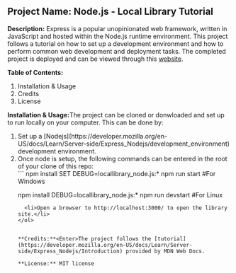 ## **Project Name:** Node.js - Local Library Tutorial

**Description:** <Enter>Express is a popular unopinionated web framework, written in JavaScript and hosted within the Node.js runtime environment. This project follows a tutorial on how to set up a development environment and how to perform common web development and deployment tasks. The completed project is deployed and can be viewed through this [website](https://gentle-retreat-96753.herokuapp.com/catalog).

**Table of Contents:**
<ol>
  <li>Installation & Usage</li>
  <li>Credits</li>
  <li>License</li>
</ol>

**Installation & Usage:**<Enter>The project can be cloned or donwloaded and set up to run locally on your computer. This can be done by:
<ol>
  <li> Set up a [Nodejs](https://developer.mozilla.org/en-US/docs/Learn/Server-side/Express_Nodejs/development_environment) development environment.</li>
  <li>Once node is setup, the following commands can be entered in the root of your clone of this repo:</li>
```
npm install
SET DEBUG=locallibrary_node.js:* npm run start   #For Windows

npm install
DEBUG=locallibrary_node.js:* npm run devstart   #For Linux
```
  <li>Open a browser to http://localhost:3000/ to open the library site.</li>
</ol>  


**Credits:**<Enter>The project follows the [tutorial](https://developer.mozilla.org/en-US/docs/Learn/Server-side/Express_Nodejs/Introduction) provided by MDN Web Docs.

**License:** MIT license

